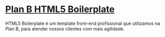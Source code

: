 # [Plan B HTML5 Boilerplate](http://www.planb.com.br)

HTML5 Boilerplate é um template front-end profissional que utilizamos na Plan B, para atender nossos clientes com
mais agilidade.
